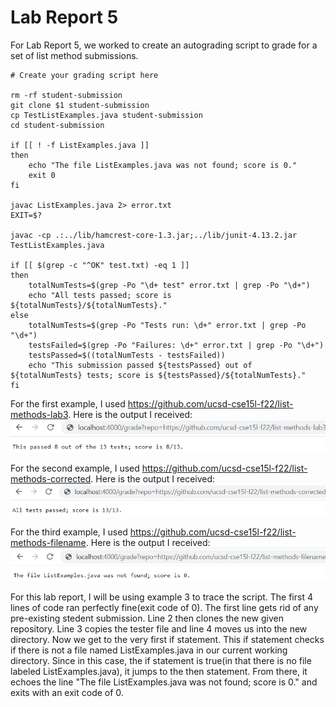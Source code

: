 # Lab Report 5
For Lab Report 5, we worked to create an autograding script to grade for a set of list method submissions.
```
# Create your grading script here

rm -rf student-submission
git clone $1 student-submission
cp TestListExamples.java student-submission
cd student-submission

if [[ ! -f ListExamples.java ]]
then
    echo "The file ListExamples.java was not found; score is 0."
    exit 0
fi

javac ListExamples.java 2> error.txt
EXIT=$?

javac -cp .:../lib/hamcrest-core-1.3.jar;../lib/junit-4.13.2.jar TestListExamples.java

if [[ $(grep -c "^OK" test.txt) -eq 1 ]]
then
    totalNumTests=$(grep -Po "\d+ test" error.txt | grep -Po "\d+")
    echo "All tests passed; score is ${totalNumTests}/${totalNumTests}."
else
    totalNumTests=$(grep -Po "Tests run: \d+" error.txt | grep -Po "\d+")
    testsFailed=$(grep -Po "Failures: \d+" error.txt | grep -Po "\d+")
    testsPassed=$((totalNumTests - testsFailed))
    echo "This submission passed ${testsPassed} out of ${totalNumTests} tests; score is ${testsPassed}/${totalNumTests}."
fi
```

For the first example, I used https://github.com/ucsd-cse15l-f22/list-methods-lab3. Here is the output I received:
![Image](lab1pictures/pic10.png)



For the second example, I used https://github.com/ucsd-cse15l-f22/list-methods-corrected. Here is the output I received:
![Image](lab1pictures/pic11.png)



For the third example, I used https://github.com/ucsd-cse15l-f22/list-methods-filename. Here is the output I received:
![Image](lab1pictures/pic12.png)

For this lab report, I will be using example 3 to trace the script. The first 4 lines of code ran perfectly fine(exit code of 0). The first line gets rid of any pre-existing stedent submission. Line 2 then clones the new given repository. Line 3 copies the tester file and line 4 moves us into the new directory.
Now we get to the very first if statement. This if statement checks if there is not a file named ListExamples.java in our current working directory. Since in this case, the if statement is true(in that there is no file labeled ListExamples.java), it jumps to the then statement. From there, it echoes the line "The file ListExamples.java was not found; score is 0." and exits with an exit code of 0.
